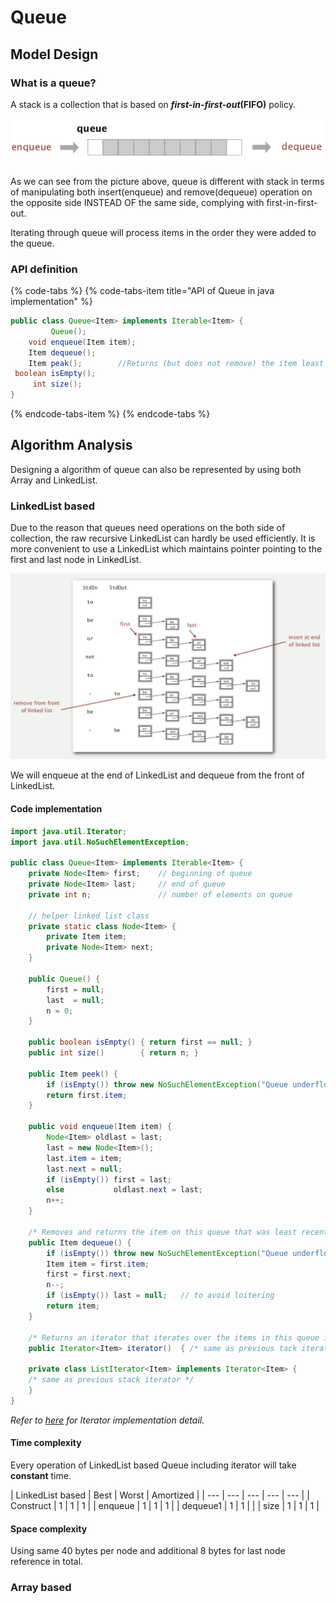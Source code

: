 # Queue

## Model Design

### What is a queue?

A stack is a collection that is based on _**first-in-first-out**_**\(FIFO\)** policy.

![Abstract data structure example: Queue, a collection FIFO principle](../.gitbook/assets/image%20%2854%29.png)

As we can see from the picture above, queue is different with stack in terms of manipulating both insert\(enqueue\) and remove\(dequeue\) operation on the opposite side INSTEAD OF the same side, complying with first-in-first-out.

Iterating through queue will process items in the order they were added to the queue.

### API definition

{% code-tabs %}
{% code-tabs-item title="API of Queue in java implementation" %}
```java
public class Queue<Item> implements Iterable<Item> {
         Queue();
    void enqueue(Item item);
    Item dequeue();
    Item peak();        //Returns (but does not remove) the item least recently added to queue.
 boolean isEmpty();
     int size();
}
```
{% endcode-tabs-item %}
{% endcode-tabs %}

## Algorithm Analysis

Designing a algorithm of queue can also be represented by using both Array and LinkedList. 

### LinkedList based

Due to the reason that queues need operations on the both side of collection, the raw recursive LinkedList can hardly be used efficiently. It is more convenient to use a LinkedList which maintains pointer pointing to the first and last node in LinkedList.

![Queue structure example: represented by doubly  LinkedList](../.gitbook/assets/image%20%2856%29.png)

We will enqueue at the end of LinkedList and dequeue from the front of LinkedList.

#### Code implementation

```java
import java.util.Iterator;
import java.util.NoSuchElementException;

public class Queue<Item> implements Iterable<Item> {
    private Node<Item> first;    // beginning of queue
    private Node<Item> last;     // end of queue
    private int n;               // number of elements on queue

    // helper linked list class
    private static class Node<Item> {
        private Item item;
        private Node<Item> next;
    }

    public Queue() {
        first = null;
        last  = null;
        n = 0;
    }
    
    public boolean isEmpty() { return first == null; }
    public int size()        { return n; }

    public Item peek() {
        if (isEmpty()) throw new NoSuchElementException("Queue underflow");
        return first.item;
    }
    
    public void enqueue(Item item) {
        Node<Item> oldlast = last;
        last = new Node<Item>();
        last.item = item;
        last.next = null;
        if (isEmpty()) first = last;
        else           oldlast.next = last;
        n++;
    }

    /* Removes and returns the item on this queue that was least recently added.*/
    public Item dequeue() {
        if (isEmpty()) throw new NoSuchElementException("Queue underflow");
        Item item = first.item;
        first = first.next;
        n--;
        if (isEmpty()) last = null;   // to avoid loitering
        return item;
    }

    /* Returns an iterator that iterates over the items in this queue in FIFO order.*/
    public Iterator<Item> iterator()  { /* same as previous tack iterator */}  

    private class ListIterator<Item> implements Iterator<Item> {
    /* same as previous stack iterator */
    }
}
```

_Refer to_ [_here_](stack.md#code-implementation) _for Iterator implementation detail._

#### Time complexity

Every operation of LinkedList based Queue including iterator will take **constant** time.

| LinkedList based | Best | Worst | Amortized |
| --- | --- | --- | --- | --- |
| Construct | 1  | 1 | 1 |
| enqueue | 1 | 1 | 1 |
| dequeue1 | 1 | 1 |  |
| size | 1  | 1 | 1   |

#### Space complexity

Using same 40 bytes per node and additional 8 bytes for last node reference in total.

### Array based



